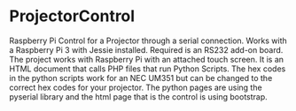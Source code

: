 # ProjectorControl
Raspberry Pi Control for a Projector through a serial connection.  Works with a Raspberry Pi 3 with Jessie installed.  Required is an RS232 add-on board.  The project works with Raspberry Pi with an attached touch screen.  It is an HTML document that calls PHP files that run Python Scripts.  The hex codes in the python scripts work for an NEC UM351 but can be changed to the correct hex codes for your projector. The python pages are using the pyserial library and the html page that is the control is using bootstrap.
